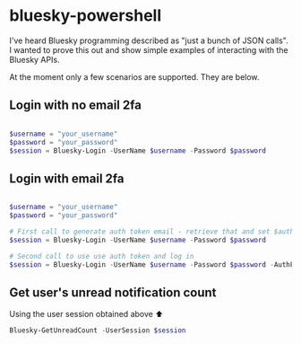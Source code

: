 # bluesky-powershell

I've heard Bluesky programming described as "just a bunch of JSON calls".
I wanted to prove this out and show simple examples of interacting with the Bluesky APIs.

At the moment only a few scenarios are supported. They are below.


## Login with no email 2fa

```powershell

$username = "your_username"
$password = "your_password"
$session = Bluesky-Login -UserName $username -Password $password

```


## Login with email 2fa

```powershell

$username = "your_username"
$password = "your_password"

# First call to generate auth token email - retrieve that and set $authToken
$session = Bluesky-Login -UserName $username -Password $password

# Second call to use use auth token and log in
$session = Bluesky-Login -UserName $username -Password $password -AuthFactorToken $authToken

```


## Get user's unread notification count

Using the user session obtained above ⬆️


```powershell
Bluesky-GetUnreadCount -UserSession $session
```
